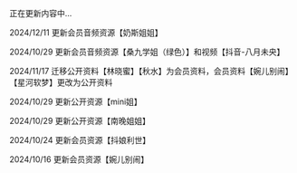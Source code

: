 正在更新内容中...

2024/12/11 更新会员音频资源【奶斯姐姐】

2024/10/29 更新会员音频资源【桑九学姐（绿色）】和视频【抖音-八月未央】

2024/11/17 迁移公开资料【林晓蜜】【秋水】为会员资料，会员资料【婉儿别闹】【星河软梦】更改为公开资料

2024/10/29 更新公开资源【mini姐】

2024/10/29 更新公开资源【南晚姐姐】

2024/10/24 更新会员资源【抖娘利世】

2024/10/16 更新会员资源【婉儿别闹】